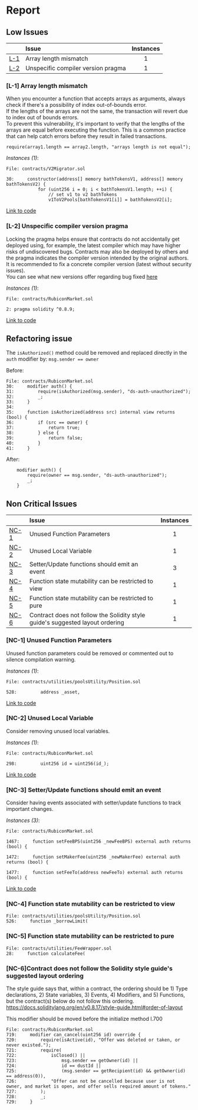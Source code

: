 # Report

## Low Issues


| |Issue|Instances|
|-|:-|:-:|
| [L-1](#L-1) | Array length mismatch | 1 |
| [L-2](#L-2) | Unspecific compiler version pragma | 1 |
### <a name="L-1"></a>[L-1] Array length mismatch
When you encounter a function that accepts arrays as arguments, always check if there's a possibility of index out-of-bounds error.  
If the lengths of the arrays are not the same, the transaction will revert due to index out of bounds errors.  
To prevent this vulnerability, it's important to verify that the lengths of the arrays are equal before executing the function.  This is a common practice that can help catch errors before they result in failed transactions.
```solidity
require(array1.length == array2.length, "arrays length is not equal");
```

*Instances (1)*:
```solidity
File: contracts/V2Migrator.sol

30:     constructor(address[] memory bathTokensV1, address[] memory bathTokensV2) {
            for (uint256 i = 0; i < bathTokensV1.length; ++i) {
                // set v1 to v2 bathTokens
                v1ToV2Pools[bathTokensV1[i]] = bathTokensV2[i];

```
[Link to code](https://github.com/code-423n4/2023-04-rubiconcontracts/V2Migrator.sol)

### <a name="L-2"></a>[L-2] Unspecific compiler version pragma
Locking the pragma helps ensure that contracts do not accidentally get deployed using, for example, the latest compiler which may have higher risks of undiscovered bugs.  Contracts may also be deployed by others and the pragma indicates the compiler version intended by the original authors.  
It is recommended to fix a concrete compiler version (latest without security issues).  
You can see what new versions offer regarding bug fixed [here](https://github.com/ethereum/solidity/blob/develop/Changelog.md)  

*Instances (1)*:
```solidity
File: contracts/RubiconMarket.sol

2: pragma solidity ^0.8.9;

```
[Link to code](https://github.com/code-423n4/2023-04-rubiconcontracts/RubiconMarket.sol)



## Refactoring issue

The `isAuthorized()` method could be removed and
replaced directly in the `auth` modifier by: `msg.sender == owner`

Before:
```solidity
File: contracts/RubiconMarket.sol
30:     modifier auth() {
31:         require(isAuthorized(msg.sender), "ds-auth-unauthorized");
32:         _;
33:     }
34: 
35:     function isAuthorized(address src) internal view returns (bool) {
36:         if (src == owner) {
37:             return true;
38:         } else {
39:             return false;
40:         }
41:     }
```

After:
```solidity
    modifier auth() {
        require(owner == msg.sender, "ds-auth-unauthorized");
        _;
    }
```

## Non Critical Issues


| |Issue|Instances|
|-|:-|:-:|
| [NC-1](#NC-1) | Unused Function Parameters | 1 |
| [NC-2](#NC-2) | Unused Local Variable | 1 |
| [NC-3](#NC-3) | Setter/Update functions should emit an event | 3 |
| [NC-4](#NC-4) | Function state mutability can be restricted to view | 1 |
| [NC-5](#NC-5) |Function state mutability can be restricted to pure | 1 |
| [NC-6](#NC-6) | Contract does not follow the Solidity style guide's suggested layout ordering | 1 |
### <a name="NC-1"></a>[NC-1] Unused Function Parameters
Unused function parameters could be removed or commented out to silence compilation warning.

*Instances (1)*:
```solidity
File: contracts/utilities/poolsUtility/Position.sol

528:         address _asset,

```
[Link to code](https://github.com/code-423n4/2023-04-rubiconcontracts/utilities/poolsUtility/Position.sol)

### <a name="NC-2"></a>[NC-2] Unused Local Variable
Consider removing unused local variables.

*Instances (1)*:
```solidity
File: contracts/RubiconMarket.sol

298:         uint256 id = uint256(id_);

```
[Link to code](https://github.com/code-423n4/2023-04-rubiconcontracts/RubiconMarket.sol)

### <a name="NC-3"></a>[NC-3] Setter/Update functions should emit an event
Consider having events associated with setter/update functions to track important changes.

*Instances (3)*:
```solidity
File: contracts/RubiconMarket.sol

1467:     function setFeeBPS(uint256 _newFeeBPS) external auth returns (bool) {

1472:     function setMakerFee(uint256 _newMakerFee) external auth returns (bool) {

1477:     function setFeeTo(address newFeeTo) external auth returns (bool) {

```
[Link to code](https://github.com/code-423n4/2023-04-rubiconcontracts/RubiconMarket.sol)
  

### <a name="NC-4"></a>[NC-4] Function state mutability can be restricted to view

```solidity
File: contracts/utilities/poolsUtility/Position.sol
526:     function _borrowLimit(
```  

### <a name="NC-5"></a>[NC-5] Function state mutability can be restricted to pure

```solidity
File: contracts/utilities/FeeWrapper.sol
28:     function calculateFee(
```



### <a name="NC-6"></a>[NC-6]Contract does not follow the Solidity style guide's suggested layout ordering  

The style guide says that, within a contract, the ordering should be 1) Type declarations, 2) State variables, 3) Events, 4) Modifiers, and 5) Functions, but the contract(s) below do not follow this ordering.
https://docs.soliditylang.org/en/v0.8.17/style-guide.html#order-of-layout

This modifier should be moved before the initialize method l.700
```solidity
File: contracts/RubiconMarket.sol
719:     modifier can_cancel(uint256 id) override {
720:         require(isActive(id), "Offer was deleted or taken, or never existed.");
721:         require(
722:             isClosed() ||
723:                 msg.sender == getOwner(id) ||
724:                 id == dustId ||
725:                 (msg.sender == getRecipient(id) && getOwner(id) == address(0)),
726:             "Offer can not be cancelled because user is not owner, and market is open, and offer sells required amount of tokens."
727:         );
728:         _;
729:     }
```